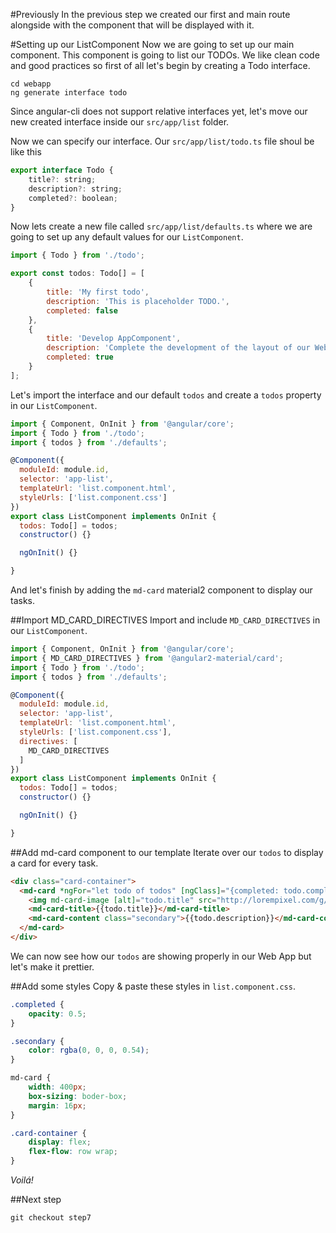 #Previously
In the previous step we created our first and main route alongside with the component that will be displayed with it.

#Setting up our ListComponent
Now we are going to set up our main component. 
This component is going to list our TODOs.
We like clean code and good practices so first of all let's begin by creating a Todo interface.

    cd webapp
    ng generate interface todo

Since angular-cli does not support relative interfaces yet, let's move our new created interface inside our `src/app/list` folder.

Now we can specify our interface. Our `src/app/list/todo.ts` file shoul be like this

```javascript
export interface Todo {
    title?: string;
    description?: string;
    completed?: boolean;
}
```

Now lets create a new file called `src/app/list/defaults.ts` where we are going to set up any default values for our `ListComponent`.

```javascript
import { Todo } from './todo';

export const todos: Todo[] = [
    {
        title: 'My first todo',
        description: 'This is placeholder TODO.',
        completed: false
    }, 
    {
        title: 'Develop AppComponent',
        description: 'Complete the development of the layout of our Web App',
        completed: true
    }
];
```

Let's import the interface and our default `todos` and create a `todos` property in our `ListComponent`.

```javascript
import { Component, OnInit } from '@angular/core';
import { Todo } from './todo';
import { todos } from './defaults';

@Component({
  moduleId: module.id,
  selector: 'app-list',
  templateUrl: 'list.component.html',
  styleUrls: ['list.component.css']
})
export class ListComponent implements OnInit {
  todos: Todo[] = todos;
  constructor() {}

  ngOnInit() {}

}
```

And let's finish by adding the `md-card` material2 component to display our tasks.

##Import MD_CARD_DIRECTIVES
Import and include `MD_CARD_DIRECTIVES` in our `ListComponent`.

```javascript
import { Component, OnInit } from '@angular/core';
import { MD_CARD_DIRECTIVES } from '@angular2-material/card';
import { Todo } from './todo';
import { todos } from './defaults';

@Component({
  moduleId: module.id,
  selector: 'app-list',
  templateUrl: 'list.component.html',
  styleUrls: ['list.component.css'],
  directives: [
    MD_CARD_DIRECTIVES
  ]
})
export class ListComponent implements OnInit {
  todos: Todo[] = todos;
  constructor() {}

  ngOnInit() {}

}
```

##Add md-card component to our template
Iterate over our `todos` to display a card for every task.

```html
<div class="card-container">
  <md-card *ngFor="let todo of todos" [ngClass]="{completed: todo.completed}">
    <img md-card-image [alt]="todo.title" src="http://lorempixel.com/g/400/150/abstract/">
    <md-card-title>{{todo.title}}</md-card-title>
    <md-card-content class="secondary">{{todo.description}}</md-card-content>
  </md-card>
</div>
```

We can now see how our `todos` are showing properly in our Web App but let's make it prettier.

##Add some styles
Copy & paste these styles in `list.component.css`.

```css
.completed {
    opacity: 0.5;
}

.secondary {
    color: rgba(0, 0, 0, 0.54);
}

md-card {
    width: 400px;
    box-sizing: boder-box;
    margin: 16px;
}

.card-container {
    display: flex;
    flex-flow: row wrap;
}
```

*Voilá!*

##Next step

    git checkout step7